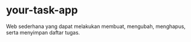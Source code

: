 # your-task-app
Web sederhana yang dapat melakukan membuat, mengubah, menghapus, serta menyimpan daftar tugas.
